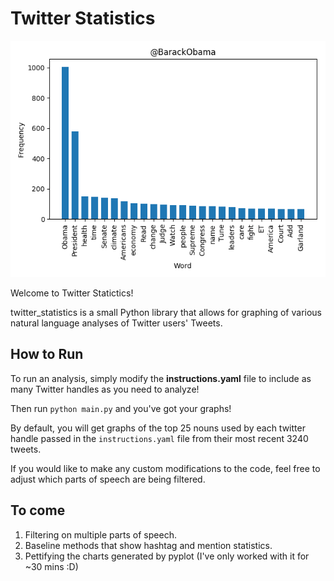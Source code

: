 # Twitter Statistics

![Alt text](git_images/@BarackObama.png?raw=true "Sample Plot")

Welcome to Twitter Statictics!

twitter_statistics is a small Python library that allows for graphing
of various natural language analyses of Twitter users' Tweets.

## How to Run

To run an analysis, simply modify the **instructions.yaml** file to include
as many Twitter handles as you need to analyze!

Then run `python main.py` and you've got your graphs!

By default, you will get graphs of the top 25 nouns used by each twitter handle
passed in the `instructions.yaml` file from their most recent 3240 tweets.

If you would like to make any custom modifications to the code, feel free to
adjust which parts of speech are being filtered.

## To come

1. Filtering on multiple parts of speech.
2. Baseline methods that show hashtag and mention statistics.
3. Pettifying the charts generated by pyplot (I've only worked with it for ~30 mins :D)
